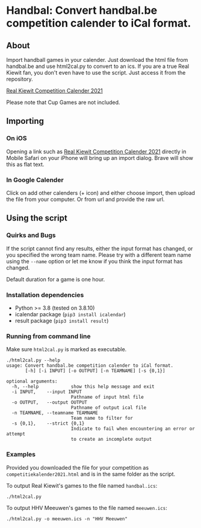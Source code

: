 # Handbal: Convert handbal.be competition calender to iCal format.
## About
Import handball games in your calender. Just download the html file from handbal.be and use html2cal.py to convert to an ics. If you are a true Real Kiewit fan, you don't even have to use the script. Just access it from the repository.

[Real Kiewit Competition Calender 2021](./handbal2021.ics)

Please note that Cup Games are not included.

## Importing
### On iOS
Opening a link such as [Real Kiewit Competition Calender 2021](https://github.com/bclaesen/handbal/raw/master/handbal2021.ics) directly in Mobile Safari on your iPhone will bring up an import dialog. Brave will show this as flat text.

### In Google Calender
Click on add other calenders (+ icon) and either choose import, then upload the file from your computer. Or from url and provide the raw url.


## Using the script
### Quirks and Bugs
If the script cannot find any results, either the input format has changed, or you specified the wrong team name. Please try with a different team name using the `--name` option or let me know if you think the input format has changed.

Default duration for a game is one hour.
### Installation dependencies
* Python >= 3.8 (tested on 3.8.10)
* icalendar package (`pip3 install icalendar`)
* result package (`pip3 install result`)
### Running from command line
Make sure `html2cal.py` is marked as executable.
```
./html2cal.py --help
usage: Convert handbal.be competition calender to iCal format.
       [-h] [-i INPUT] [-o OUTPUT] [-n TEAMNAME] [-s {0,1}]

optional arguments:
  -h, --help            show this help message and exit
  -i INPUT,    --input INPUT
                        Pathname of input html file
  -o OUTPUT,   --output OUTPUT
                        Pathname of output ical file
  -n TEAMNAME, --teamname TEAMNAME
                        Team name to filter for
  -s {0,1},    --strict {0,1}
                        Indicate to fail when encountering an error or attempt
                        to create an incomplete output
```
### Examples
Provided you downloaded the file for your competition as `competitiekalender2021.html` and is in the same folder as the script.

To output Real Kiewit's games to the file named `handbal.ics`:
```
./html2cal.py
```
To output HHV Meeuwen's games to the file named `meeuwen.ics`:
```
./html2cal.py -o meeuwen.ics -n "HHV Meeuwen"
```
